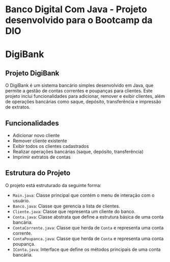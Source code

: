 # Banco Digital Com Java - Projeto desenvolvido para o Bootcamp da DIO
# DigiBank

## Projeto DigiBank

O DigiBank é um sistema bancário simples desenvolvido em Java, que permite a gestão de contas correntes e poupanças para clientes. Este projeto inclui funcionalidades para adicionar, remover e exibir clientes, além de operações bancárias como saque, depósito, transferência e impressão de extratos.

## Funcionalidades

- Adicionar novo cliente
- Remover cliente existente
- Exibir todos os clientes cadastrados
- Realizar operações bancárias (saque, depósito, transferência)
- Imprimir extratos de contas

## Estrutura do Projeto

O projeto está estruturado da seguinte forma:

- `Main.java`: Classe principal que contém o menu de interação com o usuário.
- `Banco.java`: Classe que gerencia a lista de clientes.
- `Cliente.java`: Classe que representa um cliente do banco.
- `Conta.java`: Classe abstrata que define a estrutura básica de uma conta bancária.
- `ContaCorrente.java`: Classe que herda de `Conta` e representa uma conta corrente.
- `ContaPoupanca.java`: Classe que herda de `Conta` e representa uma conta poupança.
- `IConta.java`: Interface que define os métodos principais de uma conta bancária.
